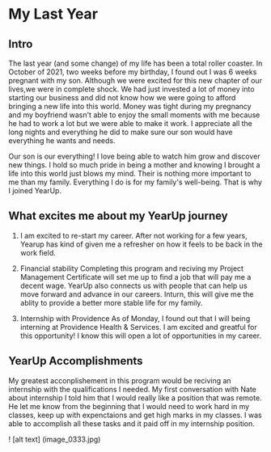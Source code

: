 # **My Last Year**

## Intro

The last year (and some change) of my life has been a total roller coaster. In October of 2021, two weeks before my birthday, I found out I was 6 weeks pregnant with my son. Although we were excited for this new chapter of our lives,we were in complete shock. We had just invested a lot of money into starting our business and did not know how we were going to afford bringing a new life into this world. Money was tight during my pregnancy and my boyfriend wasn't able to enjoy the small moments with me because he had to work a lot but we were able to make it work. I appreciate all the long nights and everything he did to make sure our son would have everything he wants and needs. 

Our son is our everything! I love being able to watch him grow and discover new things. I hold so much pride in being a mother and knowing I brought a life into this world just blows my mind. Their is nothing more important to me than my family. Everything I do is for my family's well-being. That is why I joined YearUp.

## What excites me about my YearUp journey

1. I am excited to re-start my career.
  After not working for a few years, Yearup has kind of given me a refresher on how it feels to be back in the work field.

2. Financial stability
   Completing this program and reciving my Project Management Certificate will set me up to find a job that will pay me a decent wage. YearUp also connects us with people that can help us move forward and advance in our careers. Inturn, this will give me the ablity to provide a better more stable life for my family.
   
3. Internship with Providence
   As of Monday, I found out that I will being interning at Providence Health & Services. I am excited and greatful for this opportunity! I know this will open a lot of opportunities in my career.
   
## YearUp Accomplishments

My greatest acconplishement in this program would be reciving an internship with the qualifications I needed. My first conversation with Nate about internship I told him that I would really like a position that was remote. He let me know from the beginning that I would need to work hard in my classes, keep up with expenctaions and get high marks in my classes. I was able to accomplish all these tasks and it paid off in my internship position. 

! [alt text] (image_0333.jpg)



